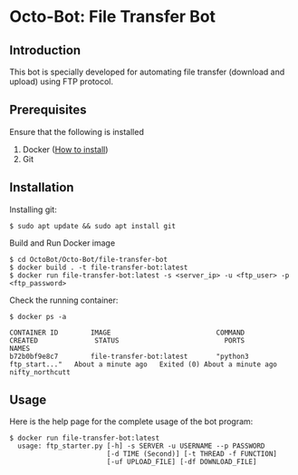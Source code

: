 # Octo-Bot: File Transfer Bot

## Introduction
This bot is specially developed for automating file transfer (download and upload) using FTP protocol.

## Prerequisites
Ensure that the following is installed
1. Docker ([How to install](https://docs.docker.com/install/ "https://docs.docker.com/install/"))
2. Git

## Installation
Installing git:
```console
$ sudo apt update && sudo apt install git
```

Build and Run Docker image
```console
$ cd OctoBot/Octo-Bot/file-transfer-bot
$ docker build . -t file-transfer-bot:latest
$ docker run file-transfer-bot:latest -s <server_ip> -u <ftp_user> -p <ftp_password>
```

Check the running container:

```console
$ docker ps -a

CONTAINER ID        IMAGE                          COMMAND                  CREATED              STATUS                          PORTS               NAMES
b72b0bf9e8c7        file-transfer-bot:latest       "python3 ftp_start..."   About a minute ago   Exited (0) About a minute ago                       nifty_northcutt
```


## Usage
Here is the help page for the complete usage of the bot program:
```console
$ docker run file-transfer-bot:latest
  usage: ftp_starter.py [-h] -s SERVER -u USERNAME --p PASSWORD 
                        [-d TIME (Second)] [-t THREAD -f FUNCTION]
                        [-uf UPLOAD_FILE] [-df DOWNLOAD_FILE]
```
